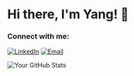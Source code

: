 # Hi there, I'm Yang! 👋

### Connect with me:

[![LinkedIn](https://img.shields.io/badge/LinkedIn-0077B5?style=for-the-badge&logo=linkedin&logoColor=white)]([https://www.linkedin.com/in/your-username/](https://www.linkedin.com/in/yang-cui-414aa6321/))
[![Email](https://img.shields.io/badge/Email-D14836?style=for-the-badge&logo=gmail&logoColor=white)](mailto:yang.cui512@gmail.com.com)

![Your GitHub Stats](https://github-readme-stats.vercel.app/api?username=YOUR_GITHUB_USERNAME&show_icons=true&theme=radical)
